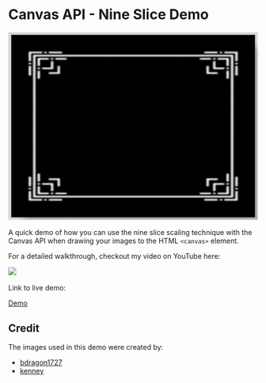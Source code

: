 # Canvas API - Nine Slice Demo

![demo](docs/example.gif)

A quick demo of how you can use the nine slice scaling technique with the Canvas API when drawing your images to the HTML `<canvas>` element.

For a detailed walkthrough, checkout my video on YouTube here:

[<img src="https://i.ytimg.com/vi/cJdd2hectO8/hqdefault.jpg">](https://youtu.be/cJdd2hectO8 "Canvas Wizardry: Say Goodbye to Stretch with 9-Slice Scaling!")

Link to live demo:

[Demo](https://devshareacademy.github.io/code-examples-from-my-video-content/canavs-api/nine-slice-example/index.html)

## Credit

The images used in this demo were created by:

- [bdragon1727](https://bdragon1727.itch.io/border-and-panels-menu-part-1)
- [kenney](https://www.kenney.nl/assets/ui-pack-space-expansion)
